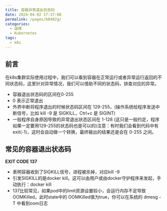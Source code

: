 ```yaml
---
title: 容器异常退出状态码
date: 2024-04-02 17:37:08
permalink: /pages/b0402g/
categories:
  - 运维
  - Kubernetes
tags:
  - k8s
---
```


## 前言
在k8s集群实际使用过程中，我们可以看到容器在正常运行或者异常运行返回的不同状态码，这里针对异常情况，我们可以借助不同的状态码，排查对应的异常。
* 容器退出状态码的区间在0-255
* 0 表示正常退出
* 外界中断将程序退出的时候状态码区间在 129-255，(操作系统给程序发送中断信号，比如 kill -9 是 SIGKILL，Ctrl+c 是 SIGINT)
* 一般程序自身原因导致的异常退出状态区间在 1-128 (这只是一般约定，程序如果一定要用129-255的状态码也是可以的)注意：有时我们会看到代码中有 exit(-1)，这时会自动做一个转换，最终输出的结果还是会在 0-255 之间。

## 常见的容器退出状态码

**EXIT CODE 137**
* 表明容器收到了SIGKILL信号，进程被杀掉，对应kill -9
* 引发SIGKILL的是docker kill。这可以由用户或由docker守护程序来发起，手动执行：docker kill
* 137比较常见，如果pod中的limit资源设置较小，会运行内存不足导致OOMKilled，此时state中的 OOMKilled值为true，你可以在系统的 dmesg -T 中看到oom日志